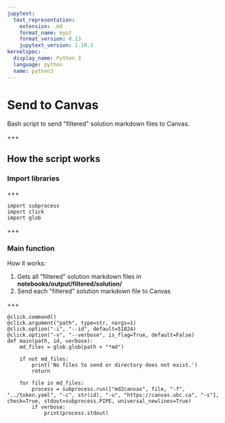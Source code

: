 ```yaml
---
jupytext:
  text_representation:
    extension: .md
    format_name: myst
    format_version: 0.13
    jupytext_version: 1.10.3
kernelspec:
  display_name: Python 3
  language: python
  name: python3
---
```


# Send to Canvas
Bash script to send "filtered" solution markdown files to Canvas.

+++

## How the script works

### Import libraries

+++

```
import subprocess
import click
import glob
```

+++

### Main function 
How it works:
1. Gets all "filtered" solution markdown files in **notebooks/output/filtered/solution/**
2. Send each "filtered" solution markdown file to Canvas

+++

```
@click.command()
@click.argument("path", type=str, nargs=1)
@click.option("-i", "--id", default=51824)
@click.option("-v", "--verbose", is_flag=True, default=False)
def main(path, id, verbose):
    md_files = glob.glob(path + "*md")

    if not md_files:
        print('No files to send or directory does not exist.')
        return
    
    for file in md_files:
        process = subprocess.run(["md2canvas", file, "-f", "../token.yaml", "-c", str(id), "-u", "https://canvas.ubc.ca", "-s"], check=True, stdout=subprocess.PIPE, universal_newlines=True)
        if verbose:
            print(process.stdout)
```
